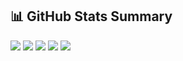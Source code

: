 ## 📊 GitHub Stats Summary

![](https://raw.githubusercontent.com/SakshiBiradar912/SakshiBiradar912/main/profile-summary-card-output/default/0-profile-details.svg)
![](https://raw.githubusercontent.com/SakshiBiradar912/SakshiBiradar912/main/profile-summary-card-output/default/1-repos-per-language.svg)
![](https://raw.githubusercontent.com/SakshiBiradar912/SakshiBiradar912/main/profile-summary-card-output/default/2-most-commit-language.svg)
![](https://raw.githubusercontent.com/SakshiBiradar912/SakshiBiradar912/main/profile-summary-card-output/default/3-stats.svg)
![](https://raw.githubusercontent.com/SakshiBiradar912/SakshiBiradar912/main/profile-summary-card-output/default/4-productive-time.svg)
